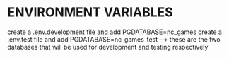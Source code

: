 # ENVIRONMENT VARIABLES 
create a .env.development file and add PGDATABASE=nc_games
create a .env.test file and add PGDATABASE=nc_games_test
--> these are the two databases that will be used for development and testing respectively 
